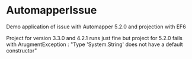 # AutomapperIssue
Demo application of issue with Automapper 5.2.0 and projection with EF6

Project for version 3.3.0 and 4.2.1 runs just fine but project for 5.2.0 fails with ArugmentException : "Type 'System.String' does not have a default constructor"
